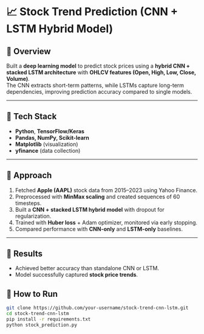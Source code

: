 # 📈 Stock Trend Prediction (CNN + LSTM Hybrid Model)

## 🔹 Overview
Built a **deep learning model** to predict stock prices using a **hybrid CNN + stacked LSTM architecture** with **OHLCV features (Open, High, Low, Close, Volume)**.  
The CNN extracts short-term patterns, while LSTMs capture long-term dependencies, improving prediction accuracy compared to single models.

---

## 🔹 Tech Stack
- **Python**, **TensorFlow/Keras**  
- **Pandas, NumPy, Scikit-learn**  
- **Matplotlib** (visualization)  
- **yfinance** (data collection)

---

## 🔹 Approach
1. Fetched **Apple (AAPL)** stock data from 2015–2023 using Yahoo Finance.  
2. Preprocessed with **MinMax scaling** and created sequences of 60 timesteps.  
3. Built a **CNN + stacked LSTM hybrid model** with dropout for regularization.  
4. Trained with **Huber loss** + Adam optimizer, monitored via early stopping.  
5. Compared performance with **CNN-only** and **LSTM-only** baselines.

---

## 🔹 Results
- Achieved better accuracy than standalone CNN or LSTM.  
- Model successfully captured **stock price trends**.  

## 🔹 How to Run
```bash
git clone https://github.com/your-username/stock-trend-cnn-lstm.git
cd stock-trend-cnn-lstm
pip install -r requirements.txt
python stock_prediction.py
